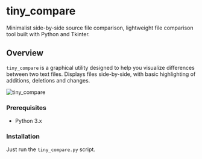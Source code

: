 # tiny_compare
Minimalist side-by-side source file comparison, lightweight file comparison tool built with Python and Tkinter.

## Overview

`tiny_compare` is a graphical utility designed to help you visualize differences between two text files. Displays files side-by-side, with basic highlighting of additions, deletions and changes.

![tiny_compare](http://www.stormoid.xyz/images/tiny_compare.png)

### Prerequisites

*   Python 3.x

### Installation

Just run the `tiny_compare.py` script.
